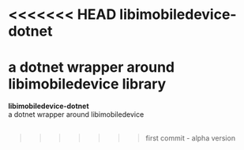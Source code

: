 <<<<<<< HEAD
libimobiledevice-dotnet
=======================

a dotnet wrapper around libimobiledevice library
=======
<b>libimobiledevice-dotnet</b><br>a dotnet wrapper around libimobiledevice<br><br>
>>>>>>> first commit - alpha version
